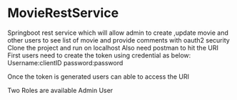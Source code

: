 # MovieRestService
Springboot rest service which will allow admin to create ,update movie and other users to see list of movie and provide comments with oauth2 security
Clone the project and run on localhost
Also need postman to hit the URI
First users need to create the token using credential as below:
Username:clientID
password:password

Once the token is generated users can able to access the URI

Two Roles are available
Admin
User
